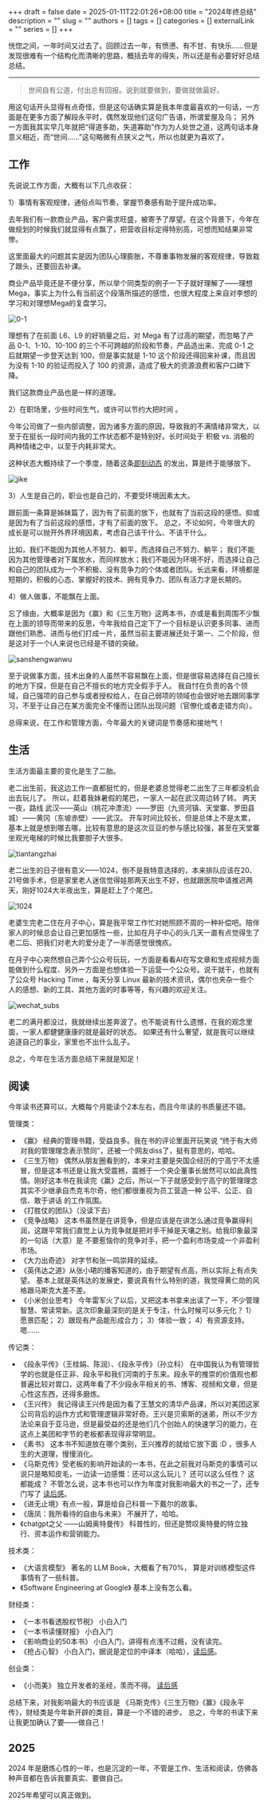 +++ 
draft = false
date = 2025-01-11T22:01:26+08:00
title = "2024年终总结"
description = ""
slug = ""
authors = []
tags = []
categories = []
externalLink = ""
series = []
+++


恍惚之间，一年时间又过去了。回顾过去一年，有愤懑、有不甘、有快乐……但是发现很难有一个结构化而清晰的思路，概括去年的得失，所以还是有必要好好总结总结。

---


> 世间自有公道，付出总有回报。说到就要做到，要做就做最好。

用这句话开头显得有点奇怪，但是这句话确实算是我本年度最喜欢的一句话，一方面是在更多方面了解段永平时，偶然发现他们这句广告语，所谓爱屋及乌； 另外一方面我其实早几年就把“得道多助，失道寡助”作为为人处世之道，这两句话本身意义相近，而“世间……”这句略微有点狭义之气，所以也就更为喜欢了。

## 工作

先说说工作方面，大概有以下几点收获：

1）事情有客观规律，通俗点叫节奏，掌握节奏感有助于提升成功率。

去年我们有一款商业产品，客户需求旺盛，被寄予了厚望。在这个背景下，今年在做规划的时候我们就显得有点飘了，把营收目标定得特别高，可想而知结果非常惨。

这里面最大的问题其实是因为团队心理膨胀，不尊重事物发展的客观规律，导致栽了跟头，还要回去补课。

商业产品毕竟还是不便分享，所以举个同类型的例子一下子就好理解了——理想Mega，事实上为什么有当前这个段落所描述的感悟，也很大程度上来自对李想的学习和对理想Mega的复盘学习。

![0-1](/img/2025/01/steps.png)

理想有了在前面 L6、L9 的好销量之后，对 Mega 有了过高的期望，而忽略了产品 0-1、1-10、10-100 的三个不可跨越的阶段和节奏，产品造出来、完成 0-1 之后就期望一步登天达到 100，但是事实就是 1-10 这个阶段还得回来补课，而且因为没有 1-10 的验证而投入了 100 的资源，造成了极大的资源浪费和客户口碑下降。

我们这款商业产品也是一样的道理。

2）在职场里，少些时间生气，或许可以节约大把时间 。

今年公司做了一些内部调整，因为诸多方面的原因，导致我的不满情绪非常大，以至于在挺长一段时间内我的工作状态都不是特别好。长时间处于 积极 vs. 消极的两种情绪之中，以至于内耗非常大。

这种状态大概持续了一个季度，随着这条[即刻动态](https://web.okjike.com/originalPost/66e399db1bdec5e1e75af4e7) 的发出，算是终于能够放下。

![jike](/img/2025/01/jike.png)

3）人生是自己的，职业也是自己的，不要受环境因素太大。

跟前面一条算是姊妹篇了，因为有了前面的放下，也就有了当前这段的感悟。抑或是因为有了当前这段的感悟，才有了前面的放下。 总之，不论如何，今年很大的成长是可以抛开外界环境因素，考虑自己该干什么、不该干什么。

比如，我们不能因为其他人不努力、躺平，而选择自己不努力、躺平； 我们不能因为其他管理者对下属放水，而同样放水；我们不能因为环境不好，而选择让自己和自己的团队成为一个不积极、没有竞争力的个体或者团队。长远来看，环境都是短期的，积极的心态、掌握好的技术、拥有竞争力、团队有活力才是长期的。

4）做人做事，不能飘在上面。

忘了缘由，大概率是因为《赢》和《三生万物》这两本书，亦或是看到周围不少飘在上面的领导而带来的反思，今年我给自己定下了一个目标是认识更多同事、进而跟他们熟悉、进而与他们打成一片，虽然当前主要进展还处于第一、二个阶段，但是这对于一个i人来说也已经是不错的突破。

![sanshengwanwu](/img/2025/01/sanshengwanwu.png)

至于说做事方面，技术出身的人虽然不容易飘在上面，但是很容易选择在自己擅长的地方下探，但是在自己不擅长的地方完全假手于人。 我自忖在负责的各个领域，自己强项的自己参与或者授权给人，在自己弱项的领域也会很好地去跟同事学习，不至于让自己在某方面完全不懂而让团队出现问题（官僚化或者走错方向）。

总得来说，在工作和管理方面，今年最大的关键词是节奏感和接地气！

## 生活

生活方面最主要的变化是生了二胎。

老二出生前，我这边工作一直都挺忙的，但是老婆总觉得老二出生了三年都没机会出去玩儿了。 所以，赶着我妹暑假的尾巴，一家人一起在武汉周边转了转。 两天一夜，路线 武汉——英山（桃花冲漂流）——罗田（九资河镇、天堂寨、罗田县城）——黄冈（东坡赤壁）——武汉。 开车时间比较长，但是总体上不是太累，基本上就是想到哪去哪，比较有意思的是这次豆豆的参与感比较强，甚至在天堂寨坐观光电梯的时候比我要胆子大很多。

![tiantangzhai](/img/2025/01/tiantangzhai.png)

老二出生的日子很有意义——1024，倒不是我特意选择的，本来排队应该在20、21号做手术，但是家里老人迷信觉得娃那两天出生不好，也就跟医院申请推迟两天，刚好1024大半夜出生，算是赶上了个尾巴。

![1024](/img/2025/01/1024.png)

老婆生完老二住在月子中心，算是我平常工作忙对她照顾不周的一种补偿吧。陪伴家人的时候总会让自己更加感性一些，比如在月子中心的头几天一直有点觉得生了老二后、把我们对老大的爱分走了一半而感觉很愧疚。

在月子中心突然想自己弄个公众号玩玩，一方面是看看AI在写文章和生成视频方面能做到什么程度、另外一方面是也想体验一下运营一个公众号。说干就干，也就有了公众号 Hacking Time ，每天分享 Linux 最新的技术资讯，偶尔也夹杂一些个人的感想、新的工具、其他方面的时事等等，有兴趣的欢迎关注。

![wechat_subs](/img/wechat_subs.jpg)

老二的满月都没过，我就继续出差奔波了。也不能说有什么遗憾，在我的观念里面，一家人都健健康康的就是最好的状态。 如果还有什么奢望，就是我可以继续追逐自己的事业，家里也不出什么乱子。

总之，今年在生活方面总结下来就是知足！

## 阅读

今年读书还算可以，大概每个月能读个2本左右，而且今年读的书质量还不错。

管理类：
- 《赢》 经典的管理书籍，受益良多。我在书的评论里面开玩笑说 “终于有大师对我的管理理念表示赞同”，还被一个网友diss了，挺有意思的，哈哈。
- 《三生万物》 偶然从朋友圈看到的，本来对主要是央国企经历的宁高宁不太感冒，但是这本书还是让我大受震撼，震撼于一个央企董事长居然可以如此真性情。刚好这本书在我读完《赢》之后，所以一下子就感受到宁高宁的管理理念其实不少继承自杰克韦尔奇，他们都很重视为员工营造一种 公平、公正、自信、敢于讲话 的工作氛围。
- 《打胜仗的团队》（没读下去）
- 《竞争战略》 这本书虽然是在讲竞争，但是应该是在讲怎么通过竞争赢得利润，这跟平常我们直觉上认为竞争就是把对手干掉是天壤之别。给我印象最深的一句话（大意）是 不要惹恼你的竞争对手，把一个盈利市场变成一个非盈利市场。
- 《大力出奇迹》 对字节和张一鸣崇拜的延续。
- 《英伟达之道》从张小珺的播客知道的，由于期望有点高，所以实际上有点失望。 基本上就是英伟达的发展史，要说真有什么特别的道，我觉得黄仁勋的风格跟马斯克大差不差。
- 《小米创业思考》 今年雷军火了以后，又把这本书拿来出读了一下，不少管理智慧、常读常新。这次印象最深刻的是关于专注，什么时候可以多元化？ 1）愿景匹配； 2）跟现有产品能形成合力； 3）体验一致； 4）有资源支持。嗯……

传记类：
- 《段永平传》（王桂娟、陈润）、《段永平传》（孙立科） 在中国我认为有管理哲学的也就是任正非、段永平和我们河南的于东来。段永平的推崇的价值观也都普遍比较对胃口，这两年看了不少段永平相关的书、博客、视频和文章，但是心性这东西，还得多磨炼。
- 《王兴传》 我记得读王兴传是因为看了王慧文的清华产品课，所以对美团这家公司背后的运作方式和管理逻辑非常好奇。王兴是贝索斯的迷弟，所以不少方法论来自于亚马逊，但是最受益的还是他们几个创始人的快速学习的能力，在这点上美团和字节的老板都表现得非常明显。
- 《素书》 这本书不知道放在哪个类别，王兴推荐的就给它放下面 :D ，很多人生的大道理，慢慢消化。
- 《马斯克传》受老板的影响开始读的一本书，在此之前我对马斯克的事情可以说只是略知皮毛，一边读一边感慨：还可以这么玩儿？ 还可以这么任性？ 这都能成？ 不管怎么说，这本书也可以作为年度对我影响最大的书之一了，还专门写了 [读后感](https://hualet.org/posts/elonmusk/)。
- 《进无止境》有点一般，算是给自己科普一下戴尔的故事。
- 《唐凤：我所看待的自由与未来》 不展开了，哈哈。
- 《chatgpt之父 ——山姆奥特曼传》 科普性的，但还是赞叹奥特曼的特立独行、资本运作和营销能力。

技术类：
- 《大语言模型》 著名的 LLM Book，大概看了有70%， 算是对训练模型这件事情有了一些科普。
- 《Software Engineering at Google》 基本上没有怎么看。

财经类：
- 《一本书看透股权节税》 小白入门
- 《一本书读懂财报》 小白入门
- 《影响商业的50本书》 小白入门，讲得有点浅不过瘾，没有读完。
- 《抢占心智》 小白入门，据说是定位的中译本（哈哈），[读后感](https://hualet.org/posts/qiangzhanxinzhi/)。

创业类：
- 《小而美》 独立开发者的圣经，羡而不得。 [读后感](https://hualet.org/posts/the_minimalist_entrepreneur/)

总结下来，对我影响最大的书应该是 《马斯克传》《三生万物》《赢》《段永平传》，财经类是今年新开辟的类目，算是一个不错的进步。 总之，今年的书读下来让我更加确认了要——做自己！

## 2025

2024 年是磨炼心性的一年，也是沉淀的一年，不管是工作、生活和阅读，仿佛各种声音都在告诉我要真实、要做自己。

2025年希望可以真正做到。
